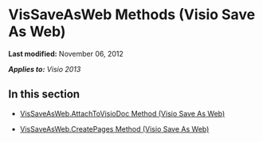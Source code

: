
# VisSaveAsWeb Methods (Visio Save As Web)

 **Last modified:** November 06, 2012

 _**Applies to:** Visio 2013_

## In this section


-  [VisSaveAsWeb.AttachToVisioDoc Method (Visio Save As Web)](ed2aba12-21b0-d953-8f5b-0634255f03b5.md)
    
-  [VisSaveAsWeb.CreatePages Method (Visio Save As Web)](48094af2-55fb-9732-19bf-8a73827d1afb.md)
    
